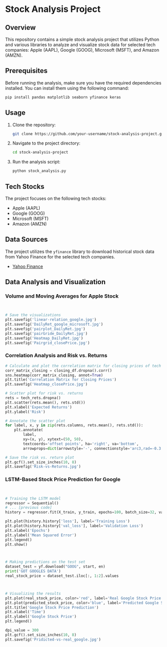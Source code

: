 # Stock Analysis Project

## Overview

This repository contains a simple stock analysis project that utilizes Python and various libraries to analyze and visualize stock data for selected tech companies: Apple (AAPL), Google (GOOG), Microsoft (MSFT), and Amazon (AMZN).

## Prerequisites

Before running the analysis, make sure you have the required dependencies installed. You can install them using the following command:

```bash
pip install pandas matplotlib seaborn yfinance keras
```

## Usage

1. Clone the repository:

    ```bash
    git clone https://github.com/your-username/stock-analysis-project.git
    ```

2. Navigate to the project directory:

    ```bash
    cd stock-analysis-project
    ```

3. Run the analysis script:

    ```bash
    python stock_analysis.py
    ```

## Tech Stocks

The project focuses on the following tech stocks:

- Apple (AAPL)
- Google (GOOG)
- Microsoft (MSFT)
- Amazon (AMZN)

## Data Sources

The project utilizes the `yfinance` library to download historical stock data from Yahoo Finance for the selected tech companies.

- [Yahoo Finance](https://finance.yahoo.com/)

## Data Analysis and Visualization

### Volume and Moving Averages for Apple Stock

```python


# Save the visualizations
plt.savefig('linear-relation_google.jpg')
plt.savefig('DailyRet_google_microsoft.jpg')
plt.savefig('pairplot_DailyRet.jpg')
plt.savefig('pairGride_DailyRet.jpg')
plt.savefig('Heatmap_DailyRet.jpg')
plt.savefig('Pairgrid_closePrice.jpg')
```

### Correlation Analysis and Risk vs. Returns

```python
# Calculate and plot the correlation matrix for closing prices of tech stocks
corr_matrix_closing = closing_df.dropna().corr()
sns.heatmap(corr_matrix_closing, annot=True)
plt.title('Correlation Matrix for Closing Prices')
plt.savefig('Heatmap_closePrice.jpg')

# Scatter plot for risk vs. returns
rets = tech_rets.dropna()
plt.scatter(rets.mean(), rets.std())
plt.xlabel('Expected Returns')
plt.ylabel('Risk')

# Annotate the scatter plot
for label, x, y in zip(rets.columns, rets.mean(), rets.std()):
    plt.annotate(
        label,
        xy=(x, y), xytext=(50, 50),
        textcoords='offset points', ha='right', va='bottom',
        arrowprops=dict(arrowstyle='-', connectionstyle='arc3,rad=-0.3', color='black'))

# Save the risk vs. return plot
plt.gcf().set_size_inches(10, 8)
plt.savefig('Risk-vs-Returns.jpg')
```

### LSTM-Based Stock Price Prediction for Google

```python


# Training the LSTM model
regressor = Sequential()
# ... [previous code]
history = regressor.fit(X_train, y_train, epochs=100, batch_size=32, validation_split=0.1, callbacks=[checkpoint,early_stopping])

plt.plot(history.history['loss'], label='Training Loss')
plt.plot(history.history['val_loss'], label='Validation Loss')
plt.xlabel('Epochs')
plt.ylabel('Mean Squared Error')
plt.legend()
plt.show()



# Making predictions on the test set
dataset_test = yf.download("GOOG", start, en)
print('GOT GOOGLES DATA')
real_stock_price = dataset_test.iloc[:, 1:2].values



# Visualizing the results
plt.plot(real_stock_price, color='red', label='Real Google Stock Price')
plt.plot(predicted_stock_price, color='blue', label='Predicted Google Stock Price')
plt.title('Google Stock Price Prediction')
plt.xlabel('Time')
plt.ylabel('Google Stock Price')
plt.legend()

dpi_value = 300
plt.gcf().set_size_inches(10, 8)
plt.savefig('Pridicted-vs-real_google.jpg')

